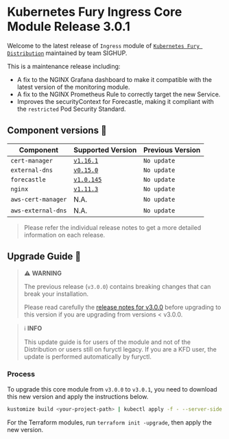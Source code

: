 # Kubernetes Fury Ingress Core Module Release 3.0.1

Welcome to the latest release of `Ingress` module of [`Kubernetes Fury Distribution`](https://github.com/sighupio/fury-distribution) maintained by team SIGHUP.

This is a maintenance release including:

- A fix to the NGINX Grafana dashboard to make it compatible with the latest version of the monitoring module.
- A fix to the NGINX Prometheus Rule to correctly target the new Service.
- Improves the securityContext for Forecastle, making it compliant with the `restricted` Pod Security Standard.

## Component versions 🚢

| Component          | Supported Version                                                                        | Previous Version |
| ------------------ | ---------------------------------------------------------------------------------------- | ---------------- |
| `cert-manager`     | [`v1.16.1`](https://github.com/jetstack/cert-manager/releases/tag/v1.16.1)               | `No update`      |
| `external-dns`     | [`v0.15.0`](https://github.com/kubernetes-sigs/external-dns/releases/tag/v0.15.0)        | `No update`      |
| `forecastle`       | [`v1.0.145`](https://github.com/stakater/Forecastle/releases/tag/v1.0.145)               | `No update`      |
| `nginx`            | [`v1.11.3`](https://github.com/kubernetes/ingress-nginx/releases/tag/controller-v1.11.3) | `No update`      |
| `aws-cert-manager` | N.A.                                                                                     | `No update`      |
| `aws-external-dns` | N.A.                                                                                     | `No update`      |

> Please refer the individual release notes to get a more detailed information on each release.

## Upgrade Guide 🦮

> ⚠️ **WARNING**
>
> The previous release (`v3.0.0`) contains breaking changes that can break your installation.
>
> Please read carefully the [release notes for v3.0.0][v300-rn] before upgrading to this version if you are upgrading from versions < v3.0.0.

<!-- spacer -->

> ℹ️ **INFO**
>
> This update guide is for users of the module and not of the Distribution or users still on furyctl legacy.
> If you are a KFD user, the update is performed automatically by furyctl.

### Process

To upgrade this core module from `v3.0.0` to `v3.0.1`, you need to download this new version and apply the instructions below.

```bash
kustomize build <your-project-path> | kubectl apply -f - --server-side
```

For the Terraform modules, run `terraform init -upgrade`, then apply the new version.

[v300-rn]: https://github.com/sighupio/fury-kubernetes-ingress/blob/main/docs/releases/v3.0.0.md
